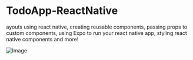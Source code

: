 # TodoApp-ReactNative
ayouts using react native, creating reusable components, passing props to custom components, using Expo to run your react native app,  styling react native components and more!

![Image](https://user-images.githubusercontent.com/67312419/132521343-0545138c-92e5-416b-9f53-b4c6a12883c0.JPG)
